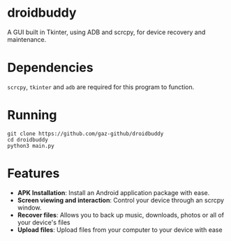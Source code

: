 # droidbuddy
A GUI built in Tkinter, using ADB and scrcpy, for device recovery and maintenance.

# Dependencies
`scrcpy`, `tkinter` and `adb` are required for this program to function.

# Running
```
git clone https://github.com/gaz-github/droidbuddy
cd droidbuddy
python3 main.py
```

# Features
- **APK Installation**: Install an Android application package with ease.
- **Screen viewing and interaction**: Control your device through an scrcpy window.
- **Recover files**: Allows you to back up music, downloads, photos or all of your device's files
- **Upload files**: Upload files from your computer to your device with ease

